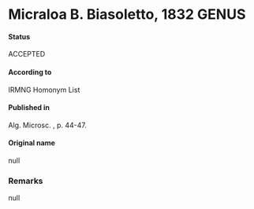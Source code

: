 # Micraloa B. Biasoletto, 1832 GENUS

#### Status
ACCEPTED

#### According to
IRMNG Homonym List

#### Published in
Alg. Microsc. , p. 44-47.

#### Original name
null

### Remarks
null